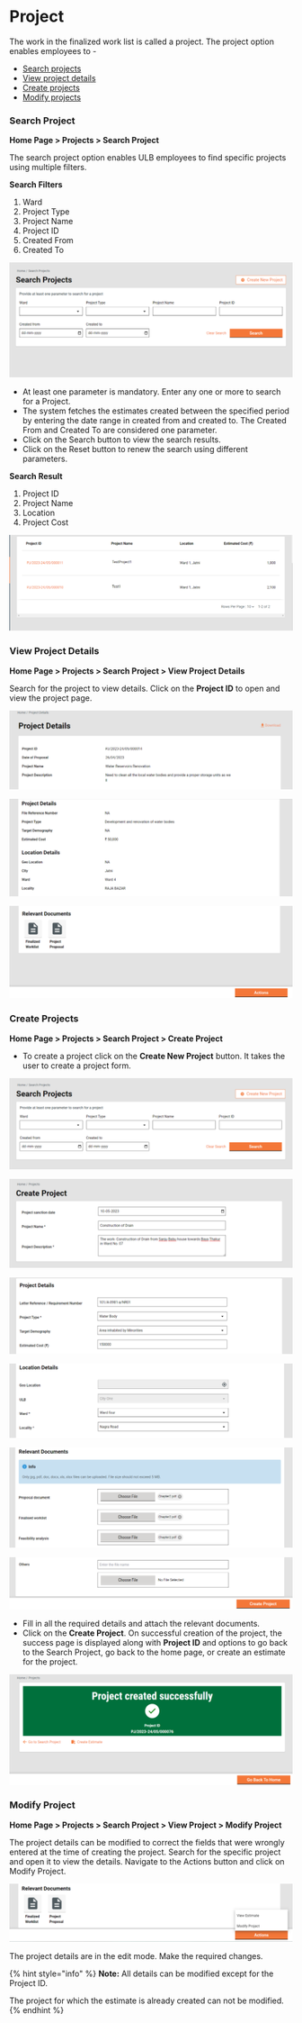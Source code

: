 # Project

The work in the finalized work list is called a project. The project option enables employees to -

* [Search projects](project.md#\_h2jobkdffx0h)
* [View project details](project.md#\_9r2zeio0tf57)
* [Create projects](project.md#\_knxsefvb7ee7)
* [Modify projects](project.md#\_r4yyntfzp4qz)

### Search Project <a href="#_h2jobkdffx0h" id="_h2jobkdffx0h"></a>

**Home Page > Projects > Search Project**

The search project option enables ULB employees to find specific projects using multiple filters.

**Search Filters**

1. Ward
2. Project Type
3. Project Name
4. Project ID
5. Created From
6. Created To

![](<../../../../.gitbook/assets/0 (7).png>)

* At least one parameter is mandatory. Enter any one or more to search for a Project.
* The system fetches the estimates created between the specified period by entering the date range in created from and created to. The Created From and Created To are considered one parameter.
* Click on the Search button to view the search results.
* Click on the Reset button to renew the search using different parameters.

**Search Result**

1. Project ID
2. Project Name
3. Location
4. Project Cost

![](<../../../../.gitbook/assets/1 (2) (1).png>)

### View Project Details <a href="#_9r2zeio0tf57" id="_9r2zeio0tf57"></a>

**Home Page > Projects > Search Project > View Project Details**

Search for the project to view details. Click on the **Project ID** to open and view the project page.

![](<../../../../.gitbook/assets/2 (1) (1).png>)

![](<../../../../.gitbook/assets/3 (2) (1).png>)

![](<../../../../.gitbook/assets/4 (7).png>)

### Create Projects <a href="#_knxsefvb7ee7" id="_knxsefvb7ee7"></a>

**Home Page > Projects > Search Project > Create Project**

* To create a project click on the **Create New Project** button. It takes the user to create a project form.

![](<../../../../.gitbook/assets/5 (1) (1).png>)

![](<../../../../.gitbook/assets/6 (5).png>)

![](<../../../../.gitbook/assets/7 (5).png>)

![](<../../../../.gitbook/assets/8 (4).png>)

![](<../../../../.gitbook/assets/9 (1) (1).png>)

![](<../../../../.gitbook/assets/10 (3).png>)

* Fill in all the required details and attach the relevant documents.
* Click on the **Create Project**. On successful creation of the project, the success page is displayed along with **Project ID** and options to go back to the Search Project, go back to the home page, or create an estimate for the project.

![](<../../../../.gitbook/assets/11 (2).png>)

### Modify Project <a href="#_r4yyntfzp4qz" id="_r4yyntfzp4qz"></a>

**Home Page > Projects > Search Project > View Project > Modify Project**

The project details can be modified to correct the fields that were wrongly entered at the time of creating the project. Search for the specific project and open it to view the details. Navigate to the Actions button and click on Modify Project.

![](<../../../../.gitbook/assets/12 (1).png>)

The project details are in the edit mode. Make the required changes.&#x20;

{% hint style="info" %}
**Note:** All details can be modified except for the Project ID.&#x20;

The project for which the estimate is already created can not be modified.
{% endhint %}



